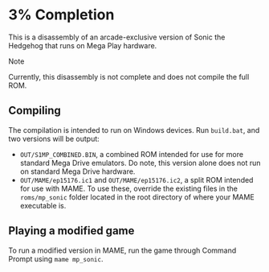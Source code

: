 # 3% Completion

This is a disassembly of an arcade-exclusive version of Sonic the Hedgehog that runs on Mega Play hardware. 
> [!NOTE]
> Currently, this disassembly is not complete and does not compile the full ROM.

## Compiling
The compilation is intended to run on Windows devices. Run `build.bat`, and two versions will be output:
- `OUT/S1MP_COMBINED.BIN`, a combined ROM intended for use for more standard Mega Drive emulators. Do note, this version alone does not run on standard Mega Drive hardware.
- `OUT/MAME/ep15176.ic1` and `OUT/MAME/ep15176.ic2`, a split ROM intended for use with MAME. To use these, override the existing files in the `roms/mp_sonic` folder located in the root directory of where your MAME executable is.

## Playing a modified game
To run a modified version in MAME, run the game through Command Prompt using `mame mp_sonic`.

